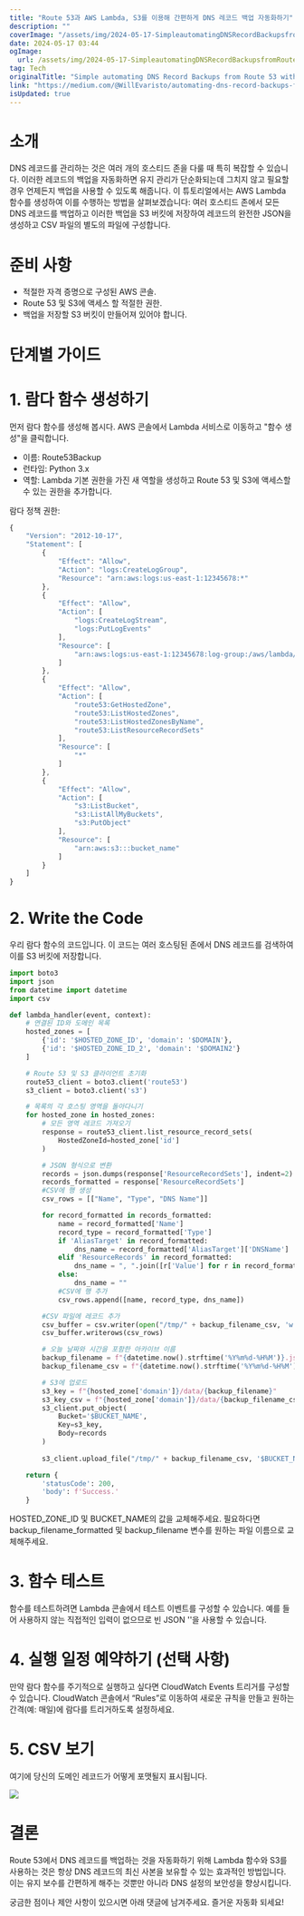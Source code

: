 ```yaml
---
title: "Route 53과 AWS Lambda, S3를 이용해 간편하게 DNS 레코드 백업 자동화하기"
description: ""
coverImage: "/assets/img/2024-05-17-SimpleautomatingDNSRecordBackupsfromRoute53withAWSLambdaandS3_0.png"
date: 2024-05-17 03:44
ogImage: 
  url: /assets/img/2024-05-17-SimpleautomatingDNSRecordBackupsfromRoute53withAWSLambdaandS3_0.png
tag: Tech
originalTitle: "Simple automating DNS Record Backups from Route 53 with AWS Lambda and S3"
link: "https://medium.com/@WillEvaristo/automating-dns-record-backups-from-route-53-with-aws-lambda-and-s3-16f817f48336"
isUpdated: true
---
```





# 소개

DNS 레코드를 관리하는 것은 여러 개의 호스티드 존을 다룰 때 특히 복잡할 수 있습니다. 이러한 레코드의 백업을 자동화하면 유지 관리가 단순화되는데 그치지 않고 필요할 경우 언제든지 백업을 사용할 수 있도록 해줍니다. 이 튜토리얼에서는 AWS Lambda 함수를 생성하여 이를 수행하는 방법을 살펴보겠습니다: 여러 호스티드 존에서 모든 DNS 레코드를 백업하고 이러한 백업을 S3 버킷에 저장하여 레코드의 완전한 JSON을 생성하고 CSV 파일의 별도의 파일에 구성합니다.

# 준비 사항

- 적절한 자격 증명으로 구성된 AWS 콘솔.
- Route 53 및 S3에 액세스 할 적절한 권한.
- 백업을 저장할 S3 버킷이 만들어져 있어야 합니다.

<div class="content-ad"></div>

# 단계별 가이드

# 1. 람다 함수 생성하기

먼저 람다 함수를 생성해 봅시다. AWS 콘솔에서 Lambda 서비스로 이동하고 "함수 생성"을 클릭합니다.

- 이름: Route53Backup
- 런타임: Python 3.x
- 역할: Lambda 기본 권한을 가진 새 역할을 생성하고 Route 53 및 S3에 액세스할 수 있는 권한을 추가합니다.

<div class="content-ad"></div>

람다 정책 권한:

```js
{
    "Version": "2012-10-17",
    "Statement": [
        {
            "Effect": "Allow",
            "Action": "logs:CreateLogGroup",
            "Resource": "arn:aws:logs:us-east-1:12345678:*"
        },
        {
            "Effect": "Allow",
            "Action": [
                "logs:CreateLogStream",
                "logs:PutLogEvents"
            ],
            "Resource": [
                "arn:aws:logs:us-east-1:12345678:log-group:/aws/lambda/lamda-name:*"
            ]
        },
        {
            "Effect": "Allow",
            "Action": [
                "route53:GetHostedZone",
                "route53:ListHostedZones",
                "route53:ListHostedZonesByName",
                "route53:ListResourceRecordSets"
            ],
            "Resource": [
                "*"
            ]
        },
        {
            "Effect": "Allow",
            "Action": [
                "s3:ListBucket",
                "s3:ListAllMyBuckets",
                "s3:PutObject"
            ],
            "Resource": [
                "arn:aws:s3:::bucket_name"
            ]
        }
    ]
}
```

# 2. Write the Code

우리 람다 함수의 코드입니다. 이 코드는 여러 호스팅된 존에서 DNS 레코드를 검색하여 이를 S3 버킷에 저장합니다.

<div class="content-ad"></div>

```python
import boto3
import json
from datetime import datetime
import csv

def lambda_handler(event, context):
    # 연결된 ID와 도메인 목록
    hosted_zones = [
        {'id': '$HOSTED_ZONE_ID', 'domain': '$DOMAIN'},
        {'id': '$HOSTED_ZONE_ID_2', 'domain': '$DOMAIN2'}
    ]

    # Route 53 및 S3 클라이언트 초기화
    route53_client = boto3.client('route53')
    s3_client = boto3.client('s3')

    # 목록의 각 호스팅 영역을 돌아다니기
    for hosted_zone in hosted_zones:
        # 모든 영역 레코드 가져오기
        response = route53_client.list_resource_record_sets(
            HostedZoneId=hosted_zone['id']
        )

        # JSON 형식으로 변환
        records = json.dumps(response['ResourceRecordSets'], indent=2)
        records_formatted = response['ResourceRecordSets']
        #CSV에 행 생성
        csv_rows = [["Name", "Type", "DNS Name"]]

        for record_formatted in records_formatted:
            name = record_formatted['Name']
            record_type = record_formatted['Type']
            if 'AliasTarget' in record_formatted:
                dns_name = record_formatted['AliasTarget']['DNSName']
            elif 'ResourceRecords' in record_formatted:
                dns_name = ", ".join([r['Value'] for r in record_formatted.get('ResourceRecords', [])])
            else:
                dns_name = ""
            #CSV에 행 추가
            csv_rows.append([name, record_type, dns_name])

        #CSV 파일에 레코드 추가
        csv_buffer = csv.writer(open("/tmp/" + backup_filename_csv, 'w'))
        csv_buffer.writerows(csv_rows)

        # 오늘 날짜와 시간을 포함한 아카이브 이름
        backup_filename = f"{datetime.now().strftime('%Y%m%d-%H%M')}.json"
        backup_filename_csv = f"{datetime.now().strftime('%Y%m%d-%H%M')}.csv"

        # S3에 업로드
        s3_key = f"{hosted_zone['domain']}/data/{backup_filename}"
        s3_key_csv = f"{hosted_zone['domain']}/data/{backup_filename_csv}"
        s3_client.put_object(
            Bucket='$BUCKET_NAME',
            Key=s3_key,
            Body=records
        )
        
        s3_client.upload_file("/tmp/" + backup_filename_csv, '$BUCKET_NAME', s3_key_csv)

    return {
        'statusCode': 200,
        'body': f'Success.'
    }
```

HOSTED_ZONE_ID 및 BUCKET_NAME의 값을 교체해주세요. 필요하다면 backup_filename_formatted 및 backup_filename 변수를 원하는 파일 이름으로 교체해주세요.

# 3. 함수 테스트

함수를 테스트하려면 Lambda 콘솔에서 테스트 이벤트를 구성할 수 있습니다. 예를 들어 사용하지 않는 직접적인 입력이 없으므로 빈 JSON ''을 사용할 수 있습니다.

<div class="content-ad"></div>

# 4. 실행 일정 예약하기 (선택 사항)

만약 람다 함수를 주기적으로 실행하고 싶다면 CloudWatch Events 트리거를 구성할 수 있습니다. CloudWatch 콘솔에서 “Rules”로 이동하여 새로운 규칙을 만들고 원하는 간격(예: 매일)에 람다를 트리거하도록 설정하세요.

# 5. CSV 보기

여기에 당신의 도메인 레코드가 어떻게 포맷될지 표시됩니다.

<div class="content-ad"></div>

<img src="/assets/img/2024-05-17-SimpleautomatingDNSRecordBackupsfromRoute53withAWSLambdaandS3_0.png" />

# 결론

Route 53에서 DNS 레코드를 백업하는 것을 자동화하기 위해 Lambda 함수와 S3를 사용하는 것은 항상 DNS 레코드의 최신 사본을 보유할 수 있는 효과적인 방법입니다. 이는 유지 보수를 간편하게 해주는 것뿐만 아니라 DNS 설정의 보안성을 향상시킵니다.

궁금한 점이나 제안 사항이 있으시면 아래 댓글에 남겨주세요. 즐거운 자동화 되세요!